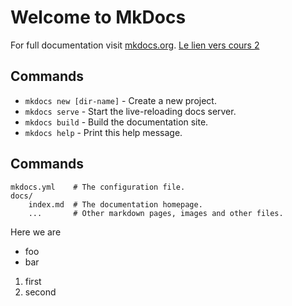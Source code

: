 # Welcome to MkDocs

For full documentation visit [mkdocs.org](https://mkdocs.org).
[Le lien vers cours 2](cours2)

## Commands

* `mkdocs new [dir-name]` - Create a new project.
* `mkdocs serve` - Start the live-reloading docs server.
* `mkdocs build` - Build the documentation site.
* `mkdocs help` - Print this help message.

## Commands

    mkdocs.yml    # The configuration file.
    docs/
        index.md  # The documentation homepage.
        ...       # Other markdown pages, images and other files.

Here we are

- foo
- bar

1. first
2. second 